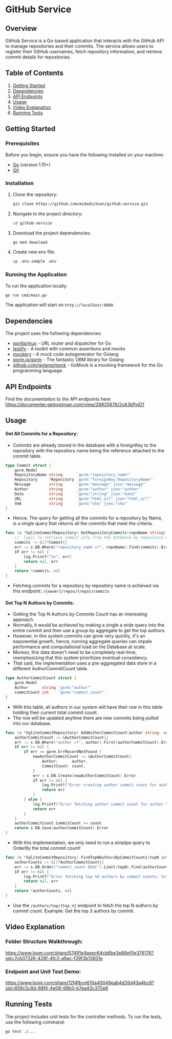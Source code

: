 # GitHub Service

## Overview

GitHub Service is a Go-based application that interacts with the GitHub API to manage repositories and their commits. The service allows users to register their GitHub usernames, fetch repository information, and retrieve commit details for repositories.

## Table of Contents

1. [Getting Started](#getting-started)
2. [Dependencies](#dependencies)
3. [API Endpoints](#api-endpoints)
4. [Usage](#usage)
5. [Video Explanation](#video-example)
6. [Running Tests](#running-tests)

## Getting Started

### Prerequisites

Before you begin, ensure you have the following installed on your machine:

- [Go](https://golang.org/doc/install) (version 1.15+)
- [Git](https://git-scm.com/book/en/v2/Getting-Started-Installing-Git)

### Installation

1. Clone the repository:

   ```sh
   git clone https://github.com/midedickson/github-service.git
   ```

2. Navigate to the project directory:

   ```sh
   cd github-service
   ```

3. Download the project dependencies:

   ```sh
   go mod download
   ```

4. Create new env file:
   ```sh
   cp .env.sample .env
   ```

### Running the Application

To run the application locally:

```sh
go run cmd/main.go
```

The application will start on `http://localhost:8080`.

## Dependencies

The project uses the following dependencies:

- [gorilla/mux](https://github.com/gorilla/mux) - URL router and dispatcher for Go
- [testify](https://github.com/stretchr/testify) - A toolkit with common assertions and mocks
- [mockery](https://github.com/vektra/mockery) - A mock code autogenerator for Golang
- [gorm.io/gorm](https://gorm.io/) - The fantastic ORM library for Golang
- [github.com/golang/mock](https://github.com/golang/mock) - GoMock is a mocking framework for the Go programming language.

## API Endpoints

Find the documentation to the API endpoints here: https://documenter.getpostman.com/view/26825676/2sA3kPpjD1

## Usage

#### Get All Commits for a Repository:

- Commits are already stored in the database with a foreignKey to the repository with the repository name being the reference attached to the commit table.

```go
type Commit struct {
	gorm.Model
	RepositoryName string      `gorm:"repository_name"`
	Repository     *Repository `gorm:"foreignKey:RepositoryName"`
	Message        string      `gorm:"message" json:"message"`
	Author         string      `gorm:"author" json:"author"`
	Date           string      `gorm:"string" json:"date"`
	URL            string      `gorm:"html_url" json:"html_url"`
	SHA            string      `gorm:"sha" json:"sha"`
}
```

- Hence, The query for getting all the commits for a repository by Name, is a single query that returns all the commits that meet the criteria.

```go
func (s *SqliteCommitRepository) GetRepositoryCommits(repoName string) ([]*Commit, error) {
	//  logic to retrieve commit info from the database by repository name
	commits := &[]*Commit{}
	err := s.DB.Where("repository_name =?", repoName).Find(commits).Error
	if err != nil {
		log.Printf("%v", err)
		return nil, err
	}
	return *commits, nil
}
```

- Fetching commits for a repository by repository name is achieved via this endpoint: `/{owner}/repos/{repo}/commits`

#### Get Top N Authors by Commits:

- Getting the Top N Authors by Commits Count has an interesting approach.
- Normally, it would be achieved by making a single a wide query into the entire commit and then use a group by aggregate to get the top authors.
- However, in this system commits can grow very quickly, it's an exponential growth, hence, running aggregate queries can impale performance and computational load on the Database at scale.
- Moreso, this data doesn't need to be completely real-time, reemphasizing that this system prioritizes eventual consistency.
- That said, the implementation uses a pre-aggregated data store in a different AuthorCommitCount table.

```go
type AuthorCommitCount struct {
	gorm.Model
	Author      string `gorm:"author"`
	CommitCount int    `gorm:"commit_count"`
}
```

- With this table, all authors in our system will have their row in this table holding their current total commit count.
- The row will be updated anytime there are new commits being pulled into our database.

```go
func (s *SqliteCommitRepository) AddAuthorCommitCount(author string, count int) error {
	authorCommitCount := &AuthorCommitCount{}
	err := s.DB.Where("author =?", author).First(authorCommitCount).Error
	if err != nil {
		if err == gorm.ErrRecordNotFound {
			newAuthorCommitCount := &AuthorCommitCount{
				Author:      author,
				CommitCount: count,
			}
			err = s.DB.Create(newAuthorCommitCount).Error
			if err != nil {
				log.Printf("Error creating author commit count for author %s: %v", author, err)
				return err
			}
		} else {
			log.Printf("Error fetching author commit count for author %s: %v", author, err)
			return err
		}
	}
	authorCommitCount.CommitCount += count
	return s.DB.Save(authorCommitCount).Error
}
```

- With this implementation, we only need to run a simplpe query to OrderBy the total commit count!

```go
func (s *SqliteCommitRepository) FindTopNAuthorsByCommitCounts(topN int) ([]*AuthorCommitCount, error) {
	authorCounts := &[]*AuthorCommitCount{}
	err := s.DB.Order("commit_count DESC").Limit(topN).Find(authorCounts).Error
	if err != nil {
		log.Printf("Error fetching top %d authors by commit counts: %v", topN, err)
		return nil, err
	}
	return *authorCounts, nil
}

```

- Use the `/authors/top/{top_n}` endpoint to fetch the top N authors by commit count.
  Example: Get the top 3 authors by commit.

## Video Explanation

### Folder Structure Walkthrough:

https://www.loom.com/share/67491e4aeec64cb6be3e86ef0e376176?sid=7cb07326-428f-4fc2-a9ac-f29f3b13601e

### Endpoint and Unit Test Demo:

https://www.loom.com/share/12f4fbce610a40048eab4d26d43a4bc8?sid=858c5c8d-68f4-4e08-98b0-b7ea42c370e6

## Running Tests

The project includes unit tests for the controller methods. To run the tests, use the following command:

```sh
go test ./...
```
